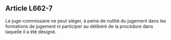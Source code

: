 Article L662-7
----
Le juge-commissaire ne peut siéger, à peine de nullité du jugement dans les
formations de jugement ni participer au délibéré de la procédure dans laquelle
il a été désigné.
